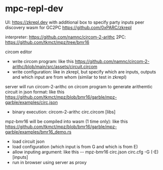 # mpc-repl-dev

UI: https://zkrepl.dev
with additional box to specify party inputs
peer discovery
wasm for GC2PC
https://github.com/0xPARC/zkrepl

interpreter: https://github.com/namnc/circom-2-arithc
2PC: https://github.com/tkmct/mpz/tree/bmr16

circom editor
- write circom program: like this https://github.com/namnc/circom-2-arithc/blob/main/src/assets/circuit.circom
- write configuration: like in zkrepl, but specify which are inputs, outputs and which input are from whom (similar to test in zkrepl)

server will run circom-2-arithc on circom program to generate arithemtic circuit in json format: like this https://github.com/tkmct/mpz/blob/bmr16/garble/mpz-garble/examples/circ.json
- binary execution: circom-2-arithc circ.circom [libs]

mpz-bmr16 will be compiled into wasm (1 time only): like this https://github.com/tkmct/mpz/blob/bmr16/garble/mpz-garble/examples/bmr16_demo.rs
- load circuit json
- load configuration (which input is from G and which is from E)
- allow inputing argument: like this
-- mpz-bmr16 circ.json circ.cfg -G (-E) [inputs]
- run in browser using server as proxy

